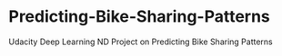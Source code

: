 # Predicting-Bike-Sharing-Patterns
Udacity Deep Learning ND Project on Predicting Bike Sharing Patterns
